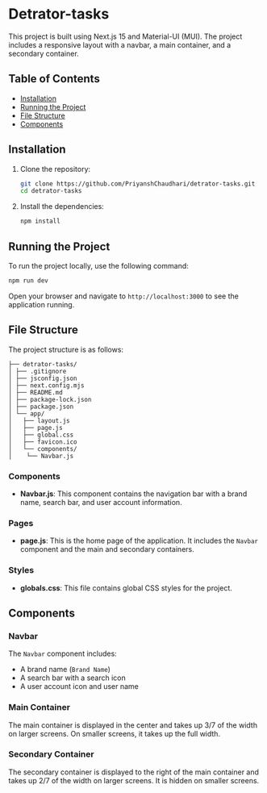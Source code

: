 # Detrator-tasks

This project is built using Next.js 15 and Material-UI (MUI). The project includes a responsive layout with a navbar, a main container, and a secondary container.

## Table of Contents

- [Installation](#installation)
- [Running the Project](#running-the-project)
- [File Structure](#file-structure)
- [Components](#components)

## Installation

1. Clone the repository:
   ```bash
   git clone https://github.com/PriyanshChaudhari/detrator-tasks.git
   cd detrator-tasks
   ```

2. Install the dependencies:
   ```bash
   npm install
   ```

## Running the Project

To run the project locally, use the following command:
```bash
npm run dev
```

Open your browser and navigate to `http://localhost:3000` to see the application running.

## File Structure

The project structure is as follows:

```
├── detrator-tasks/ 
│ ├── .gitignore
│ ├── jsconfig.json
│ ├── next.config.mjs
│ ├── README.md
│ ├── package-lock.json
│ ├── package.json
│ └── app/ 
│   ├── layout.js
│   ├── page.js
│   ├── global.css
│   ├── favicon.ico
│   └── components/
│    └── Navbar.js
```

### Components

- **Navbar.js**: This component contains the navigation bar with a brand name, search bar, and user account information.

### Pages

- **page.js**: This is the home page of the application. It includes the `Navbar` component and the main and secondary containers.

### Styles

- **globals.css**: This file contains global CSS styles for the project.

## Components

### Navbar

The `Navbar` component includes:
- A brand name (`Brand Name`)
- A search bar with a search icon
- A user account icon and user name

### Main Container

The main container is displayed in the center and takes up 3/7 of the width on larger screens. On smaller screens, it takes up the full width.

### Secondary Container

The secondary container is displayed to the right of the main container and takes up 2/7 of the width on larger screens. It is hidden on smaller screens.
